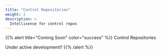 ```yaml
---
title: "Control Repositories"
weight: 2
description: >
  Intellisense for control repos
---
```


{{% alert title="Coming Soon" color="success" %}}
Control Repositories

Under active development!!
{{% /alert %}}
